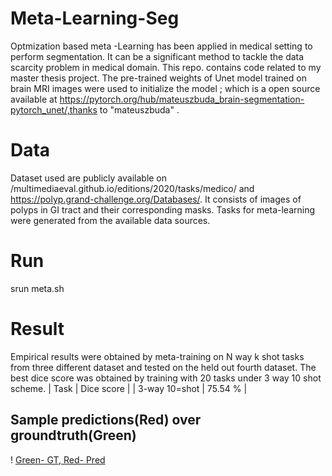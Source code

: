 # Meta-Learning-Seg
Optmization based meta -Learning has been applied in medical setting to perform segmentation. It can be a significant method to tackle the data scarcity problem in medical domain. This repo. contains code  related to my master thesis project. The pre-trained weights of Unet model trained on brain MRI images were used to initialize the model ; which is a open source available at https://pytorch.org/hub/mateuszbuda_brain-segmentation-pytorch_unet/,thanks to "mateuszbuda" .

# Data

Dataset used are publicly available  on /multimediaeval.github.io/editions/2020/tasks/medico/ and https://polyp.grand-challenge.org/Databases/.  It consists of images of polyps in GI tract and their corresponding masks. Tasks for meta-learning were generated from the available data sources.

# Run
srun meta.sh

# Result
Empirical results were obtained by meta-training on N way k shot tasks from three different dataset and tested on the held out fourth dataset.  The best dice score was obtained by training with 20 tasks under 3 way 10 shot  scheme.
 |        Task            |  Dice score |
 | 3-way  10=shot  |   75.54 %   |

 ## Sample predictions(Red) over groundtruth(Green)

 ! [Green- GT, Red- Pred](./imgs/pred.png)
